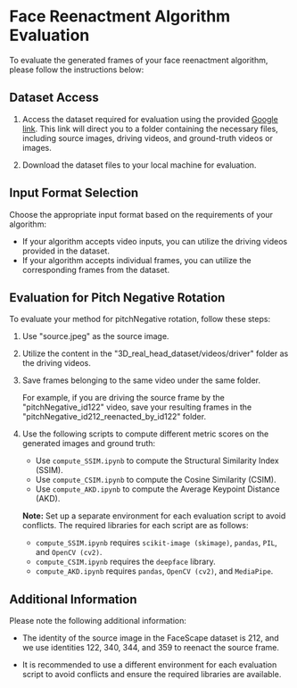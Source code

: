 # Face Reenactment Algorithm Evaluation

To evaluate the generated frames of your face reenactment algorithm, please follow the instructions below:

## Dataset Access

1. Access the dataset required for evaluation using the provided [Google link](insert_google_link_here). This link will direct you to a folder containing the necessary files, including source images, driving videos, and ground-truth videos or images.

2. Download the dataset files to your local machine for evaluation.

## Input Format Selection

Choose the appropriate input format based on the requirements of your algorithm:

- If your algorithm accepts video inputs, you can utilize the driving videos provided in the dataset.
- If your algorithm accepts individual frames, you can utilize the corresponding frames from the dataset.

## Evaluation for Pitch Negative Rotation

To evaluate your method for pitchNegative rotation, follow these steps:

1. Use "source.jpeg" as the source image.

2. Utilize the content in the "3D_real_head_dataset/videos/driver" folder as the driving videos.

3. Save frames belonging to the same video under the same folder.

   For example, if you are driving the source frame by the "pitchNegative_id122" video, save your resulting frames in the "pitchNegative_id212_reenacted_by_id122" folder.

4. Use the following scripts to compute different metric scores on the generated images and ground truth:

   - Use `compute_SSIM.ipynb` to compute the Structural Similarity Index (SSIM).
   - Use `compute_CSIM.ipynb` to compute the Cosine Similarity (CSIM).
   - Use `compute_AKD.ipynb` to compute the Average Keypoint Distance (AKD).

   **Note:** Set up a separate environment for each evaluation script to avoid conflicts. The required libraries for each script are as follows:
   - `compute_SSIM.ipynb` requires `scikit-image (skimage)`, `pandas`, `PIL`, and `OpenCV (cv2)`.
   - `compute_CSIM.ipynb` requires the `deepface` library.
   - `compute_AKD.ipynb` requires `pandas`, `OpenCV (cv2)`, and `MediaPipe`.

## Additional Information

Please note the following additional information:

- The identity of the source image in the FaceScape dataset is 212, and we use identities 122, 340, 344, and 359 to reenact the source frame.

- It is recommended to use a different environment for each evaluation script to avoid conflicts and ensure the required libraries are available.
